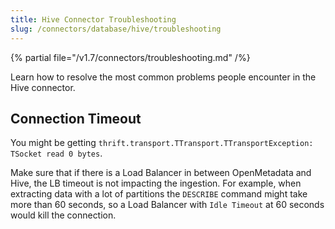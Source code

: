 ```yaml
---
title: Hive Connector Troubleshooting
slug: /connectors/database/hive/troubleshooting
---
```


{% partial file="/v1.7/connectors/troubleshooting.md" /%}

Learn how to resolve the most common problems people encounter in the Hive connector.

## Connection Timeout

You might be getting `thrift.transport.TTransport.TTransportException: TSocket read 0 bytes`.

Make sure that if there is a Load Balancer in between OpenMetadata and Hive, the LB timeout
is not impacting the ingestion. For example, when extracting data with a lot of partitions the `DESCRIBE`
command might take more than 60 seconds, so a Load Balancer with `Idle Timeout` at 60 seconds would
kill the connection.
